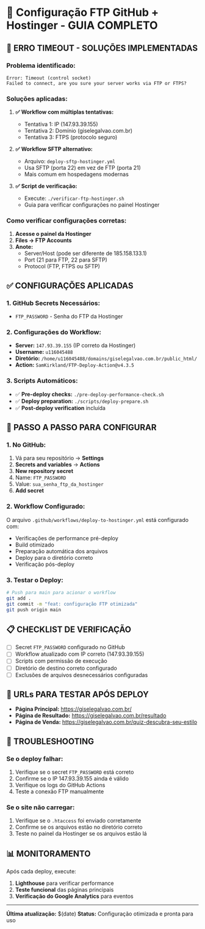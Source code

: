 # 🚀 Configuração FTP GitHub + Hostinger - GUIA COMPLETO

## 🚨 **ERRO TIMEOUT - SOLUÇÕES IMPLEMENTADAS**

### **Problema identificado:**

```
Error: Timeout (control socket)
Failed to connect, are you sure your server works via FTP or FTPS?
```

### **Soluções aplicadas:**

1. **✅ Workflow com múltiplas tentativas:**

   - Tentativa 1: IP (147.93.39.155)
   - Tentativa 2: Domínio (giselegalvao.com.br)
   - Tentativa 3: FTPS (protocolo seguro)

2. **✅ Workflow SFTP alternativo:**

   - Arquivo: `deploy-sftp-hostinger.yml`
   - Usa SFTP (porta 22) em vez de FTP (porta 21)
   - Mais comum em hospedagens modernas

3. **✅ Script de verificação:**
   - Execute: `./verificar-ftp-hostinger.sh`
   - Guia para verificar configurações no painel Hostinger

### **Como verificar configurações corretas:**

1. **Acesse o painel da Hostinger**
2. **Files → FTP Accounts**
3. **Anote:**
   - Server/Host (pode ser diferente de 185.158.133.1)
   - Port (21 para FTP, 22 para SFTP)
   - Protocol (FTP, FTPS ou SFTP)

## ✅ **CONFIGURAÇÕES APLICADAS**

### **1. GitHub Secrets Necessários:**

- `FTP_PASSWORD` - Senha do FTP da Hostinger

### **2. Configurações do Workflow:**

- **Server:** `147.93.39.155` (IP correto da Hostinger)
- **Username:** `u116045488`
- **Diretório:** `/home/u116045488/domains/giselegalvao.com.br/public_html/`
- **Action:** `SamKirkland/FTP-Deploy-Action@v4.3.5`

### **3. Scripts Automáticos:**

- ✅ **Pre-deploy checks:** `./pre-deploy-performance-check.sh`
- ✅ **Deploy preparation:** `./scripts/deploy-prepare.sh`
- ✅ **Post-deploy verification** incluída

## 🔧 **PASSO A PASSO PARA CONFIGURAR**

### **1. No GitHub:**

1. Vá para seu repositório → **Settings**
2. **Secrets and variables** → **Actions**
3. **New repository secret**
4. Name: `FTP_PASSWORD`
5. Value: `sua_senha_ftp_da_hostinger`
6. **Add secret**

### **2. Workflow Configurado:**

O arquivo `.github/workflows/deploy-to-hostinger.yml` está configurado com:

- Verificações de performance pré-deploy
- Build otimizado
- Preparação automática dos arquivos
- Deploy para o diretório correto
- Verificação pós-deploy

### **3. Testar o Deploy:**

```bash
# Push para main para acionar o workflow
git add .
git commit -m "feat: configuração FTP otimizada"
git push origin main
```

## 📋 **CHECKLIST DE VERIFICAÇÃO**

- [ ] Secret `FTP_PASSWORD` configurado no GitHub
- [ ] Workflow atualizado com IP correto (147.93.39.155)
- [ ] Scripts com permissão de execução
- [ ] Diretório de destino correto configurado
- [ ] Exclusões de arquivos desnecessários configuradas

## 🎯 **URLs PARA TESTAR APÓS DEPLOY**

- **Página Principal:** https://giselegalvao.com.br/
- **Página de Resultado:** https://giselegalvao.com.br/resultado
- **Página de Venda:** https://giselegalvao.com.br/quiz-descubra-seu-estilo

## 🚨 **TROUBLESHOOTING**

### **Se o deploy falhar:**

1. Verifique se o secret `FTP_PASSWORD` está correto
2. Confirme se o IP 147.93.39.155 ainda é válido
3. Verifique os logs do GitHub Actions
4. Teste a conexão FTP manualmente

### **Se o site não carregar:**

1. Verifique se o `.htaccess` foi enviado corretamente
2. Confirme se os arquivos estão no diretório correto
3. Teste no painel da Hostinger se os arquivos estão lá

## 📊 **MONITORAMENTO**

Após cada deploy, execute:

1. **Lighthouse** para verificar performance
2. **Teste funcional** das páginas principais
3. **Verificação do Google Analytics** para eventos

---

**Última atualização:** $(date)
**Status:** Configuração otimizada e pronta para uso
